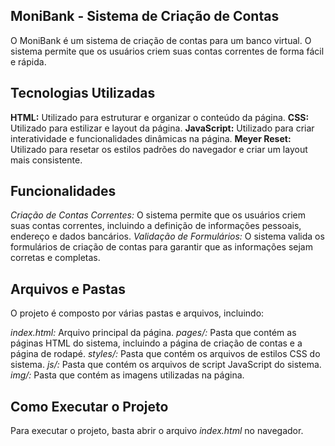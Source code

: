 ## MoniBank - Sistema de Criação de Contas
O MoniBank é um sistema de criação de contas para um banco virtual. O sistema permite que os usuários criem suas contas correntes de forma fácil e rápida.

## Tecnologias Utilizadas
**HTML:** Utilizado para estruturar e organizar o conteúdo da página.
**CSS:** Utilizado para estilizar e layout da página.
**JavaScript:** Utilizado para criar interatividade e funcionalidades dinâmicas na página.
**Meyer Reset:** Utilizado para resetar os estilos padrões do navegador e criar um layout mais consistente.

## Funcionalidades
*Criação de Contas Correntes:* O sistema permite que os usuários criem suas contas correntes, incluindo a definição de informações pessoais, endereço e dados bancários.
*Validação de Formulários:* O sistema valida os formulários de criação de contas para garantir que as informações sejam corretas e completas.

## Arquivos e Pastas
O projeto é composto por várias pastas e arquivos, incluindo:

*index.html:* Arquivo principal da página.
*pages/:* Pasta que contém as páginas HTML do sistema, incluindo a página de criação de contas e a página de rodapé.
*styles/:* Pasta que contém os arquivos de estilos CSS do sistema.
*js/:* Pasta que contém os arquivos de script JavaScript do sistema.
*img/:* Pasta que contém as imagens utilizadas na página.

## Como Executar o Projeto
Para executar o projeto, basta abrir o arquivo *index.html* no navegador.
